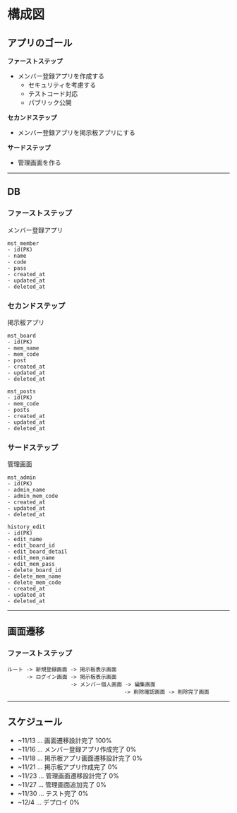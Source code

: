 # 構成図

## アプリのゴール

**ファーストステップ**
- メンバー登録アプリを作成する
  - セキュリティを考慮する
  - テストコード対応
  - パブリック公開

**セカンドステップ**
- メンバー登録アプリを掲示板アプリにする

**サードステップ**
- 管理画面を作る

---

## DB

### ファーストステップ
メンバー登録アプリ

```
mst_member
- id(PK)
- name
- code
- pass
- created_at
- updated_at
- deleted_at
```

### セカンドステップ
掲示板アプリ

```
mst_board
- id(PK)
- mem_name
- mem_code
- post
- created_at
- updated_at
- deleted_at
```

```
mst_posts
- id(PK)
- mem_code
- posts
- created_at
- updated_at
- deleted_at
```

### サードステップ
管理画面

```
mst_admin
- id(PK)
- admin_name
- admin_mem_code
- created_at
- updated_at
- deleted_at
```

```
history_edit
- id(PK)
- edit_name
- edit_board_id
- edit_board_detail
- edit_mem_name
- edit_mem_pass
- delete_board_id
- delete_mem_name
- delete_mem_code
- created_at
- updated_at
- deleted_at
```

---

## 画面遷移

### ファーストステップ

```
ルート -> 新規登録画面 -> 掲示板表示画面
      -> ログイン画面 -> 掲示板表示画面
                    -> メンバー個人画面 -> 編集画面
                                     -> 削除確認画面 -> 削除完了画面
```


---

## スケジュール

- ~11/13 ... 画面遷移設計完了 100%
- ~11/16 ... メンバー登録アプリ作成完了 0%
- ~11/18 ... 掲示板アプリ画面遷移設計完了 0%
- ~11/21 ... 掲示板アプリ作成完了 0%
- ~11/23 ... 管理画面遷移設計完了 0%
- ~11/27 ... 管理画面追加完了 0%
- ~11/30 ... テスト完了 0%
- ~12/4 ... デプロイ 0%